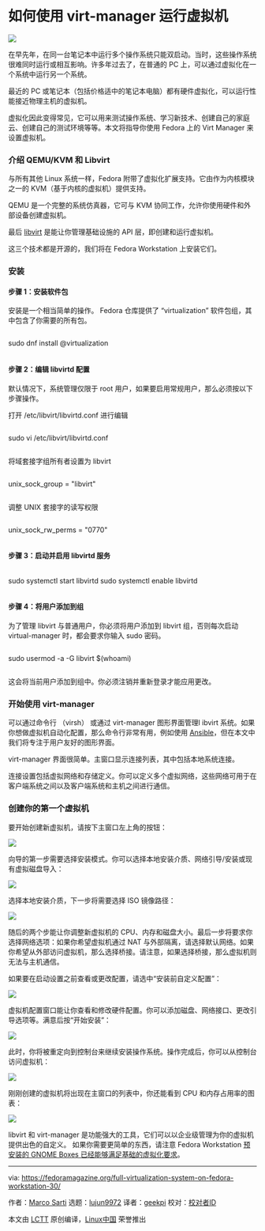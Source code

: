[#]: collector: (lujun9972)
[#]: translator: (geekpi)
[#]: reviewer: ( )
[#]: publisher: ( )
[#]: url: ( )
[#]: subject: (How to run virtual machines with virt-manager)
[#]: via: (https://fedoramagazine.org/full-virtualization-system-on-fedora-workstation-30/)
[#]: author: (Marco Sarti https://fedoramagazine.org/author/msarti/)

如何使用 virt-manager 运行虚拟机
======

![][1]

在早先年，在同一台笔记本中运行多个操作系统只能双启动。当时，这些操作系统很难同时运行或相互影响。许多年过去了，在普通的 PC 上，可以通过虚拟化在一个系统中运行另一个系统。

最近的 PC 或笔记本（包括价格适中的笔记本电脑）都有硬件虚拟化，可以运行性能接近物理主机的虚拟机。

虚拟化因此变得常见，它可以用来测试操作系统、学习新技术、创建自己的家庭云、创建自己的测试环境等等。本文将指导你使用 Fedora 上的 Virt Manager 来设置虚拟机。

### 介绍 QEMU/KVM 和 Libvirt

与所有其他 Linux 系统一样，Fedora 附带了虚拟化扩展支持。它由作为内核模块之一的 KVM（基于内核的虚拟机）提供支持。

QEMU 是一个完整的系统仿真器，它可与 KVM 协同工作，允许你使用硬件和外部设备创建虚拟机。

最后 [libvirt][2] 是能让你管理基础设施的 API 层，即创建和运行虚拟机。

这三个技术都是开源的，我们将在 Fedora Workstation 上安装它们。

### 安装

#### 步骤 1：安装软件包

安装是一个相当简单的操作。 Fedora 仓库提供了 “virtualization” 软件包组，其中包含了你需要的所有包。
```

```

sudo dnf install @virtualization
```

```

#### 步骤 2：编辑 libvirtd 配置

默认情况下，系统管理仅限于 root 用户，如果要启用常规用户，那么必须按以下步骤操作。

打开 /etc/libvirt/libvirtd.conf 进行编辑
```

```

sudo vi /etc/libvirt/libvirtd.conf
```

```

将域套接字组所有者设置为 libvirt
```

```

unix_sock_group = "libvirt"
```

```

调整 UNIX 套接字的读写权限
```

```

unix_sock_rw_perms = "0770"
```

```

#### 步骤 3：启动并启用 libvirtd 服务
```

```

sudo systemctl start libvirtd
sudo systemctl enable libvirtd
```

```

#### 步骤 4：将用户添加到组

为了管理 libvirt 与普通用户，你必须将用户添加到 libvirt 组，否则每次启动 virtual-manager 时，都会要求你输入 sudo 密码。
```

```

sudo usermod -a -G libvirt $(whoami)
```

```

这会将当前用户添加到组中。你必须注销并重新登录才能应用更改。

### 开始使用 virt-manager

可以通过命令行 （virsh） 或通过 virt-manager 图形界面管理l ibvirt 系统。如果你想做虚拟机自动化配置，那么命令行非常有用，例如使用 [Ansible][3]，但在本文中我们将专注于用户友好的图形界面。

virt-manager 界面很简单。主窗口显示连接列表，其中包括本地系统连接。

连接设置包括虚拟网络和存储定义。你可以定义多个虚拟网络，这些网络可用于在客户端系统之间以及客户端系统和主机之间进行通信。

### 创建你的第一个虚拟机

要开始创建新虚拟机，请按下主窗口左上角的按钮：

![][4]

向导的第一步需要选择安装模式。你可以选择本地安装介质、网络引导/安装或现有虚拟磁盘导入：

![][5]

选择本地安装介质，下一步将需要选择 ISO 镜像路径：

![ ][6]

随后的两个步能让你调整新虚拟机的 CPU、内存和磁盘大小。最后一步将要求你选择网络选项：如果你希望虚拟机通过 NAT 与外部隔离，请选择默认网络。如果你希望从外部访问虚拟机，那么选择桥接。请注意，如果选择桥接，那么虚拟机则无法与主机通信。

如果要在启动设置之前查看或更改配置，请选中“安装前自定义配置”：

![][7]

虚拟机配置窗口能让你查看和修改硬件配置。你可以添加磁盘、网络接口、更改引导选项等。满意后按“开始安装”：

![][8]

此时，你将被重定向到控制台来继续安装操作系统。操作完成后，你可以从控制台访问虚拟机：

![][9]

刚刚创建的虚拟机将出现在主窗口的列表中，你还能看到 CPU 和内存占用率的图表：

![][10]

libvirt 和 virt-manager 是功能强大的工具，它们可以以企业级管理为你的虚拟机提供出色的自定义。 如果你需要更简单的东西，请注意 Fedora Workstation [预安装的 GNOME Boxes 已经能够满足基础的虚拟化要求][11]。

--------------------------------------------------------------------------------

via: https://fedoramagazine.org/full-virtualization-system-on-fedora-workstation-30/

作者：[Marco Sarti][a]
选题：[lujun9972][b]
译者：[geekpi](https://github.com/geekpi)
校对：[校对者ID](https://github.com/校对者ID)

本文由 [LCTT](https://github.com/LCTT/TranslateProject) 原创编译，[Linux中国](https://linux.cn/) 荣誉推出

[a]: https://fedoramagazine.org/author/msarti/
[b]: https://github.com/lujun9972
[1]: https://fedoramagazine.org/wp-content/uploads/2019/07/virt-manager-816x346.jpg
[2]: https://libvirt.org/
[3]: https://fedoramagazine.org/get-the-latest-ansible-2-8-in-fedora/
[4]: https://fedoramagazine.org/wp-content/uploads/2019/07/Screenshot-from-2019-07-14-09-41-45.png
[5]: https://fedoramagazine.org/wp-content/uploads/2019/07/Screenshot-from-2019-07-14-09-30-53.png
[6]: https://fedoramagazine.org/wp-content/uploads/2019/07/Screenshot-from-2019-07-14-10-42-39.png
[7]: https://fedoramagazine.org/wp-content/uploads/2019/07/Screenshot-from-2019-07-14-10-43-21.png
[8]: https://fedoramagazine.org/wp-content/uploads/2019/07/Screenshot-from-2019-07-14-10-44-58.png
[9]: https://fedoramagazine.org/wp-content/uploads/2019/07/Screenshot-from-2019-07-14-10-55-35.png
[10]: https://fedoramagazine.org/wp-content/uploads/2019/07/Screenshot-from-2019-07-14-11-09-22.png
[11]: https://fedoramagazine.org/getting-started-with-virtualization-in-gnome-boxes/
